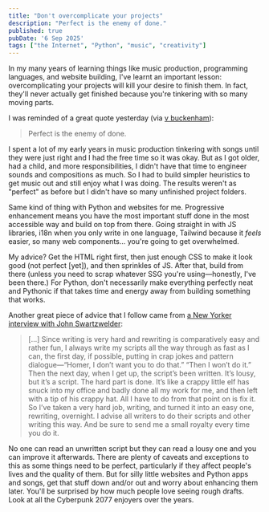 ```yaml
---
title: "Don't overcomplicate your projects"
description: "Perfect is the enemy of done."
published: true
pubDate: '6 Sep 2025'
tags: ["the Internet", "Python", "music", "creativity"]
---
```


In my many years of learning things like music production, programming languages, and website building, I've learnt an important lesson: overcomplicating your projects will kill your desire to finish them. In fact, they'll never actually get finished because you're tinkering with so many moving parts.

I was reminded of a great quote yesterday (via [v buckenham](https://vbuckenham.com/)):

> Perfect is the enemy of done.

I spent a lot of my early years in music production tinkering with songs until they were just right and I had the free time so it was okay. But as I got older, had a child, and more responsibilities, I didn't have that time to engineer sounds and compositions as much. So I had to build simpler heuristics to get music out and still enjoy what I was doing. The results weren't as "perfect" as before but I didn't have so many unfinished project folders.

Same kind of thing with Python and websites for me. Progressive enhancement means you have the most important stuff done in the most accessible way and build on top from there. Going straight in with JS libraries, i18n when you only write in one language, Tailwind because it _feels_ easier, so many web components... you're going to get overwhelmed.

My advice? Get the HTML right first, then just enough CSS to make it look good (not perfect [yet]), and then sprinkles of JS. After that, build from there (unless you need to scrap whatever SSG you're using—honestly, I've been there.) For Python, don't necessarily make everything perfectly neat and Pythonic if that takes time and energy away from building something that works.

Another great piece of advice that I follow came from [a New Yorker interview with John Swartzwelder](https://www.newyorker.com/culture/the-new-yorker-interview/john-swartzwelder-sage-of-the-simpsons):

> [...] Since writing is very hard and rewriting is comparatively easy and rather fun, I always write my scripts all the way through as fast as I can, the first day, if possible, putting in crap jokes and pattern dialogue—“Homer, I don’t want you to do that.” “Then I won’t do it.” Then the next day, when I get up, the script’s been written. It’s lousy, but it’s a script. The hard part is done. It’s like a crappy little elf has snuck into my office and badly done all my work for me, and then left with a tip of his crappy hat. All I have to do from that point on is fix it. So I’ve taken a very hard job, writing, and turned it into an easy one, rewriting, overnight. I advise all writers to do their scripts and other writing this way. And be sure to send me a small royalty every time you do it.

No one can read an unwritten script but they can read a lousy one and you can improve it afterwards. There are plenty of caveats and exceptions to this as some things need to be perfect, particularly if they affect people's lives and the quality of them. But for silly little websites and Python apps and songs, get that stuff down and/or out and worry about enhancing them later. You'll be surprised by how much people love seeing rough drafts. Look at all the Cyberpunk 2077 enjoyers over the years.
